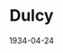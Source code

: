 ---
title: Dulcy
date: 1934-04-24
closing_date:
layout: productions
featured_image:
image_caption:
image_credit:
playbill:
category:
Theatre: Theatre Jacksonville
cast:
- Blair Patterson: Allen Moreland
- Henry Jordan: Clyde Harris
- Mrs. Forbes: Elizabeth Roof
- Angela Forbes: Genevieve Kenly
- Tom Sterrett: George Nichols
- William Parker: John Salzer
- C. Rogers Forbes: Lawrence Case
- Dulcy: Mary Keen
- Gordon Smith: Stokes Perry
- Vincent Leach: Virgil Perry
- Schuyler VanDyke: Will Shapiro
crew:
- Director: W.B. Van Riper
- Staging: Arthur Bunch
- Props:
  - Frances Blackwell
  - Mrs. Douglas Haygood
understudies:
orchestra:
external_links:
---